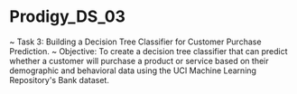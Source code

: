 # Prodigy_DS_03

 ~ Task 3: Building a Decision Tree Classifier for Customer Purchase Prediction.
 ~ Objective: To create a decision tree classifier that can predict whether a customer will purchase a product or service based on their demographic and behavioral data using the UCI Machine Learning Repository's Bank dataset.
